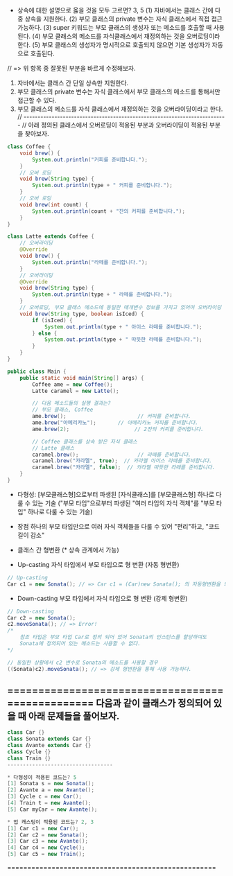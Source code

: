 * 상속에 대한 설명으로 옳을 것을 모두 고르면? 3, 5
(1) 자바에서는 클래스 간에 다중 상속을 지원한다.
(2) 부모 클래스의 private 변수는 자식 클래스에서 직접 접근 가능하다.
(3) super 키워드는 부모 클래스의 생성자 또는 메소드를 호출할 때 사용된다.
(4) 부모 클래스의 메소드를 자식클래스에서 재정의하는 것을 오버로딩이라 한다.
(5) 부모 클래스의 생성자가 명시적으로 호출되지 않으면 기본 생성자가 자동으로 호출된다.

// => 위 항목 중 잘못된 부분을 바르게 수정해보자.
1. 자바에서는 클래스 간 단일 상속만 지원한다.
2. 부모 클래스의 private 변수는 자식 클래스에서 부모 클래스의 메소드를 통해서만 접근할 수 있다.
4. 부모 클래스의 메소드를 자식 클래스에서 재정의하는 것을 오버라이딩이라고 한다. 
// -------------------------------------------------------------------------
// 아래 정의된 클래스에서 오버로딩이 적용된 부분과 오버라이딩이 적용된 부분을 찾아보자.
```java
class Coffee {
    void brew() {
        System.out.println("커피를 준비합니다.");
    }
    // 오버 로딩
    void brew(String type) {
        System.out.println(type + " 커피를 준비합니다.");
    }
    // 오버 로딩
    void brew(int count) {
        System.out.println(count + "잔의 커피를 준비합니다.");
    }
}

class Latte extends Coffee {
    // 오버라이딩 
    @Override
    void brew() {
        System.out.println("라떼를 준비합니다.");
    }
    // 오버라이딩
    @Override
    void brew(String type) {
        System.out.println(type + " 라떼를 준비합니다.");
    }
    // 오버로딩, 부모 클래스 메소드에 동일한 매개변수 정보를 가지고 있어야 오버라이딩
    void brew(String type, boolean isIced) {
        if (isIced) {
            System.out.println(type + " 아이스 라떼를 준비합니다.");
        } else {
            System.out.println(type + " 따뜻한 라떼를 준비합니다.");
        }
    }
}

public class Main {
    public static void main(String[] args) {
        Coffee ame = new Coffee();
        Latte caramel = new Latte();

        // 다음 메소드들의 실행 결과는?
        // 부모 클래스, Coffee
        ame.brew();                       // 커피를 준비합니다.
        ame.brew("아메리카노");       // 아메리카노 커피를 준비합니다. 
        ame.brew(2);                     // 2잔의 커피를 준비합니다.

        // Coffee 클래스를 상속 받은 자식 클래스
        // Latte 클래스
        caramel.brew();                   // 라떼를 준비합니다.
        caramel.brew("카라멜", true);  // 카라멜 아이스 라떼를 준비합니다. 
        caramel.brew("카라멜", false);  // 카라멜 따뜻한 라떼를 준비합니다.
    }
}
```

* 다형성: [부모클래스형]으로부터 파생된 [자식클래스]를 [부모클래스형] 하나로 다룰 수 있는 기술
("부모 타입"으로부터 파생된 "여러 타입의 자식 객체"를 "부모 타입" 하나로 다룰 수 있는 기술)
- 장점
하나의 부모 타입만으로 여러 자식 객체들을 다룰 수 있어 "편리"하고, "코드 길이 감소"

* 클래스 간 형변환 (* 상속 관계에서 가능)
- Up-casting
자식 타입에서 부모 타입으로 형 변환 (자동 형변환)
```java
// Up-casting
Car c1 = new Sonata(); // => Car c1 = (Car)new Sonata(); 의 자동형변환을 의미
```
- Down-casting
부모 타입에서 자식 타입으로 형 변환 (강제 형변환)
```java
// Down-casting
Car c2 = new Sonata();
c2.moveSonata(); // => Error! 
/*
    참조 타입은 부모 타입 Car로 정의 되어 있어 Sonata의 인스턴스를 할당하여도 
    Sonata에 정의되어 있는 메소드는 사용할 수 없다.
*/

// 동일한 상황에서 c2 변수로 Sonata의 메소드를 사용할 경우
((Sonata)c2).moveSonata(); // => 강제 형변환을 통해 사용 가능하다.
```

=================================================
다음과 같이 클래스가 정의되어 있을 때 아래 문제들을 풀어보자.
----------------------------------
```java
class Car {}
class Sonata extends Car {}
class Avante extends Car {}
class Cycle {}
class Train {}
----------------------------------

* 다형성이 적용된 코드는? 5
[1] Sonata s = new Sonata();
[2] Avante a = new Avante();
[3] Cycle c = new Car();
[4] Train t = new Avante();
[5] Car myCar = new Avante();

* 업 캐스팅이 적용된 코드는? 2, 3
[1] Car c1 = new Car();
[2] Car c2 = new Sonata();
[3] Car c3 = new Avante();
[4] Car c4 = new Cycle();
[5] Car c5 = new Train();
```
====================================================